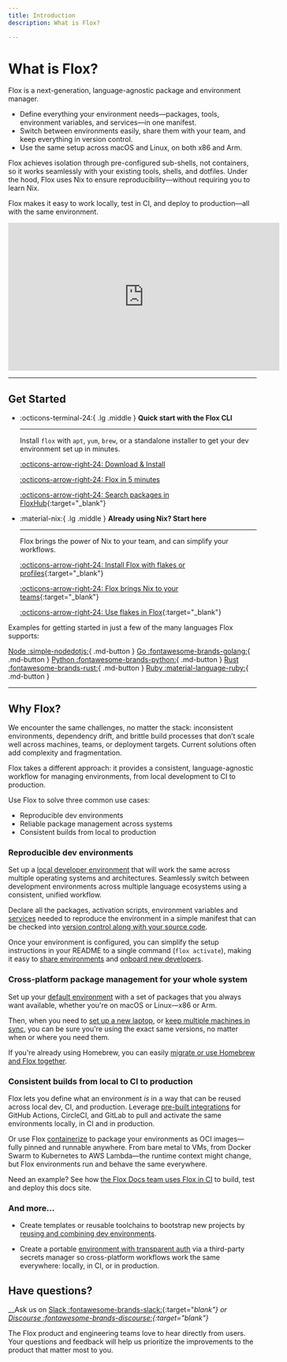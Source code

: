 ```yaml
---
title: Introduction
description: What is Flox?

---
```


<!-- shut up linter -->
<!-- markdownlint-disable-file MD033 -->
<!-- markdownlint-disable-file MD009 -->
<!-- markdownlint-disable-file MD022 -->
<!-- markdownlint-disable-file MD030 -->
<!-- markdownlint-disable-file MD012 -->
<!-- markdownlint-disable-file MD032 -->

# What is Flox?

Flox is a next-generation, language-agnostic package and environment manager.

- Define everything your environment needs—packages, tools, environment variables, and services—in one manifest.
- Switch between environments easily, share them with your team, and keep everything in version control.
- Use the same setup across macOS and Linux, on both x86 and Arm.

Flox achieves isolation through pre-configured sub-shells, not containers, so it works seamlessly with your existing tools, shells, and dotfiles. Under the hood, Flox uses Nix to ensure reproducibility—without requiring you to learn Nix.

Flox makes it easy to work locally, test in CI, and deploy to production—all with the same environment.


 <iframe width="550" height="300" src="https://www.youtube.com/embed/aidi5svDml8?si=rrgQ6a0oQzdFNgWs" title="What is Flox?" frameborder="0" allow="accelerometer; autoplay; clipboard-write; encrypted-media; gyroscope; picture-in-picture; web-share" referrerpolicy="strict-origin-when-cross-origin" allowfullscreen></iframe>

---

## Get Started
<div class="grid cards" markdown>

-   :octicons-terminal-24:{ .lg .middle } __Quick start with the Flox CLI__

    ---

    Install `flox` with `apt`, `yum`, `brew`, or a standalone installer to get your dev
    environment set up in minutes.

    [:octicons-arrow-right-24: Download & Install][install_flox]

    [:octicons-arrow-right-24: Flox in 5 minutes][flox_5_minutes]

    [:octicons-arrow-right-24: Search packages in FloxHub][floxhub_packages]{:target="_blank"}

-   :material-nix:{ .lg .middle } __Already using Nix? Start here__

    ---

    Flox brings the power of Nix to your team, and can simplify your workflows.

    [:octicons-arrow-right-24: Install Flox with flakes or profiles](install-flox/install.md#__tabbed_1_5){:target="_blank"}

    [:octicons-arrow-right-24: Flox brings Nix to your teams](https://flox.dev/blog/enterprise-nix-its-time-to-bring-nix-to-work/){:target="_blank"}

    [:octicons-arrow-right-24: Use flakes in Flox](https://flox.dev/blog/extending-flox-with-nix-flakes/){:target="_blank"}

</div>

Examples for getting started in just a few of the many languages Flox supports:

[Node :simple-nodedotjs:](https://flox.dev/blog/using-flox-to-create-portable-reproducible-nodejs-environments/){ .md-button }
[Go :fontawesome-brands-golang:](https://flox.dev/blog/using-flox-to-create-portable-reproducible-go-environments/){ .md-button }
[Python :fontawesome-brands-python:](https://flox.dev/blog/using-flox-to-create-portable-reproducible-python-environments/){ .md-button }
[Rust :fontawesome-brands-rust:](https://flox.dev/blog/a-real-world-rust-project-with-flox/){ .md-button }
[Ruby :material-language-ruby:](https://flox.dev/blog/making-ruby-projects-easier-to-share/){ .md-button }

---

## Why Flox?

We encounter the same challenges, no matter the stack: inconsistent environments, dependency drift, and brittle build processes that don’t scale well across machines, teams, or deployment targets. Current solutions often add complexity and fragmentation.

Flox takes a different approach: it provides a consistent, language-agnostic workflow for managing environments, from local development to CI to production.

Use Flox to solve three common use cases:

- Reproducible dev environments
- Reliable package management across systems
- Consistent builds from local to production

### __Reproducible dev environments__

Set up a [local developer environment](https://flox.dev/docs/tutorials/creating-environments/) that will work the same across multiple operating systems and architectures. Seamlessly switch between development environments across multiple language ecosystems using a consistent, unified workflow.

Declare all the packages, activation scripts, environment variables and [services](https://flox.dev/docs/concepts/services/) needed to reproduce the environment in a simple manifest that can be checked into [version control along with your source code](https://flox.dev/blog/flox-and-teams-managing-your-code-and-your-runtime-environment-in-just-one-place/).

Once your environment is configured, you can simplify the setup instructions in your README to a single command (`flox activate`), making it easy to [share environments](https://flox.dev/blog/flox-and-teams-using-shared-flox-environments/) and [onboard new developers](https://flox.dev/blog/flox-and-teams-onboarding-made-easy-with-github-and-flox/).


### __Cross-platform package management for your whole system__

Set up your [default environment](https://flox.dev/docs/tutorials/default-environment/) with a set of
packages that you always want available, whether you're on macOS or Linux—x86 or Arm.

Then, when you need to [set up a new laptop](https://flox.dev/blog/setting-up-a-new-laptop-made-easy-with-flox/
), or [keep multiple machines in sync](https://flox.dev/docs/tutorials/sharing-environments/#always-using-the-same-environment-across-multiple-devices
), you can be sure you're using the exact same versions, no matter when or where you need them.

If you're already using Homebrew, you can easily [migrate or use Homebrew and Flox together](https://flox.dev/docs/tutorials/migrations/homebrew/).



### __Consistent builds from local to CI to production__

Flox lets you define what an environment _is_ in a way that can be reused across local dev, CI, and production.
Leverage [pre-built integrations](https://flox.dev/docs/tutorials/ci-cd/?h=ci) for GitHub Actions, CircleCI, and GitLab to pull and activate the same environments locally, in CI and in production.

Or use Flox [containerize](https://flox.dev/docs/manual/flox-containerize/?h=containerize) to package your environments as OCI images—fully pinned and runnable anywhere.
From bare metal to VMs, from Docker Swarm to Kubernetes to AWS Lambda—the runtime context might change, but Flox environments run and behave the same everywhere.

Need an example? See how [the Flox Docs team uses Flox in CI](https://flox.dev/blog/integrating-flox-with-ci-for-consistent-reproducible-dev-environments/) to build, test and deploy this docs site.


### __And more...__

- Create templates or reusable toolchains to bootstrap new projects by [reusing and combining dev environments](https://flox.dev/docs/tutorials/composition/).

- Create a portable [environment with transparent auth](https://flox.dev/blog/get-your-preferred-secrets-manager-in-a-portable-cross-platform-cli-toolkit/) via a third-party secrets manager so cross-platform workflows work the same everywhere: locally, in CI, or in production.

## __Have questions?__

__Ask us on [Slack :fontawesome-brands-slack:](https://go.flox.dev/slack){:target="_blank"} or [Discourse :fontawesome-brands-discourse:](https://discourse.flox.dev){:target="_blank"}__

The Flox product and engineering teams love to hear directly from users. Your questions and feedback will help us prioritize the improvements to the product that matter most to you.


[install_flox]: ./install-flox/install.md
[flox_5_minutes]: ./flox-5-minutes.md
[create_guide]: ./tutorials/creating-environments.md
[share_guide]: ./tutorials/sharing-environments.md
[init]: ./manual/flox-init.md
[search]: ./manual/flox-search.md
[show]: ./manual/flox-show.md
[catalog]: ./concepts/packages-and-catalog.md
[install]: ./manual/flox-install.md
[activate]: ./manual/flox-activate.md
[edit]: ./manual/flox-edit.md
[push]: ./manual/flox-push.md
[pull]: ./manual/flox-pull.md
[delete]: ./manual/flox-delete.md
[list]: ./manual/flox-list.md
[manifest]: ./manual/manifest.toml.md
[rust-cookbook]: ./languages/rust.md
[multi-arch]: ./tutorials/multi-arch-environments.md
[config]: ./manual/flox-config.md
[services]: ./concepts/services.md
[floxhub_packages]: https://hub.flox.dev/packages
